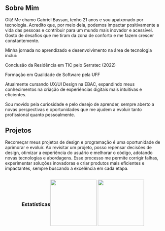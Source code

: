 <!DOCTYPE html>
</head>
<body>
    <header>
    </header>
    <div class="container">
        <section>
            <h2>Sobre Mim</h2>
            <p>Olá! Me chamo Gabriel Bassan, tenho 21 anos e sou apaixonado por tecnologia. Acredito que, por meio dela, podemos impactar positivamente a vida das pessoas e contribuir para um mundo mais inovador e acessível. Gosto de desafios que me tiram da zona de conforto e me fazem crescer constantemente.

Minha jornada no aprendizado e desenvolvimento na área de tecnologia inclui:

Conclusão da Residência em TIC pelo Serratec (2022)

Formação em Qualidade de Software pela UFF

Atualmente cursando UX/UI Design na EBAC, expandindo meus conhecimentos na criação de experiências digitais mais intuitivas e eficientes.

Sou movido pela curiosidade e pelo desejo de aprender, sempre aberto a novas perspectivas e oportunidades que me ajudem a evoluir tanto profissional quanto pessoalmente.</p>
        </section>
        <section>
            <h2>Projetos</h2>
            <p>Recomeçar meus projetos de design e programação é uma oportunidade de aprimorar e evoluir. Ao revisitar um projeto, posso repensar decisões de design, otimizar a experiência do usuário e melhorar o código, adotando novas tecnologias e abordagens. Esse processo me permite corrigir falhas, experimentar soluções inovadoras e criar produtos mais eficientes e impactantes, sempre buscando a excelência em cada etapa.</p>
        </section>
 
<section style="display: flex; justify-content: center; align-items: center; flex-wrap: nowrap;">
<h3>Estatísticas</h3>
<p>
   <img height="150em" src="https://github-readme-stats.vercel.app/api?username=gbassan09&show_icons=true&theme=dark&include_all_commits=true&count_private=true"/>
   <img height="150em" src="https://github-readme-stats.vercel.app/api/top-langs/?username=gbassan09&layout=compact&langs_count=7&theme=dark"/> </p>
        </section>
   </div>
<footer>
</footer>
</body>
</html>
